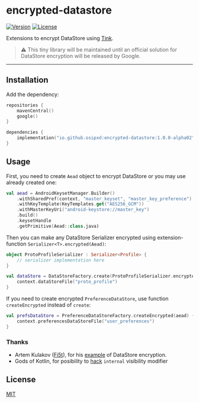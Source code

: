 # encrypted-datastore
[![Version](https://img.shields.io/maven-central/v/io.github.osipxd/encrypted-datastore?style=flat-square)][mavenCentral] [![License](https://img.shields.io/github/license/osipxd/encrypted-datastore?style=flat-square)][license]

Extensions to encrypt DataStore using [Tink].

> :warning: This tiny library will be maintained until an official solution for DataStore encryption will be released by Google.

---

## Installation

Add the dependency:

```kotlin
repositories {
    mavenCentral()
    google()
}

dependencies {
    implementation("io.github.osipxd:encrypted-datastore:1.0.0-alpha02")
}
```

## Usage

First, you need to create `Aead` object to encrypt DataStore or you may use already created one:

```kotlin
val aead = AndroidKeysetManager.Builder()
    .withSharedPref(context, "master_keyset", "master_key_preference")
    .withKeyTemplate(KeyTemplates.get("AES256_GCM"))
    .withMasterKeyUri("android-keystore://master_key")
    .build()
    .keysetHandle
    .getPrimitive(Aead::class.java)
```

Then you can make any DataStore Serializer encrypted using extension-function `Serializer<T>.encrypted(Aead)`:

```kotlin
object ProtoProfileSerializer : Serializer<Profile> {
    // serializer implementation here
}

val dataStore = DataStoreFactory.create(ProtoProfileSerializer.encrypted(aead)) {
    context.dataStoreFile("proto_profile")
}
```

If you need to create encrypted `PreferenceDataStore`, use function `createEncrypted` instead of `create`:

```kotlin
val prefsDataStore = PreferenceDataStoreFactory.createEncrypted(aead) {
    context.preferencesDataStoreFile("user_preferences")
}
```

### Thanks

- Artem Kulakov ([Fi5t]), for his [example][secured-datastore] of DataStore encryption.
- Gods of Kotlin, for posibility to [hack] `internal` visibility modifier 

## License

[MIT][license]


[mavenCentral]: https://search.maven.org/artifact/io.github.osipxd/encrypted-datastore
[license]: LICENSE

[tink]: https://github.com/google/tink
[secured-datastore]: https://github.com/Fi5t/secured-datastore
[fi5t]: https://github.com/Fi5t
[hack]: encrypted-datastore-internal-visibility-hack/src/main/java/io/github/osipxd/datastore/encrypted/PreferenceDataStoreHack.java
